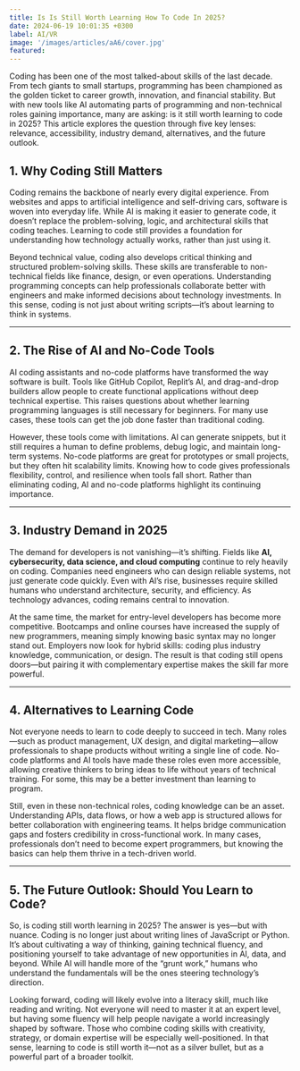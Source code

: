 ```yaml
---
title: Is Is Still Worth Learning How To Code In 2025? 
date: 2024-06-19 10:01:35 +0300
label: AI/VR
image: '/images/articles/aA6/cover.jpg'
featured:
---
```


Coding has been one of the most talked-about skills of the last decade. From tech giants to small startups, programming has been championed as the golden ticket to career growth, innovation, and financial stability. But with new tools like AI automating parts of programming and non-technical roles gaining importance, many are asking: is it still worth learning to code in 2025? This article explores the question through five key lenses: relevance, accessibility, industry demand, alternatives, and the future outlook.

## 1. Why Coding Still Matters

Coding remains the backbone of nearly every digital experience. From websites and apps to artificial intelligence and self-driving cars, software is woven into everyday life. While AI is making it easier to generate code, it doesn’t replace the problem-solving, logic, and architectural skills that coding teaches. Learning to code still provides a foundation for understanding how technology actually works, rather than just using it.

Beyond technical value, coding also develops critical thinking and structured problem-solving skills. These skills are transferable to non-technical fields like finance, design, or even operations. Understanding programming concepts can help professionals collaborate better with engineers and make informed decisions about technology investments. In this sense, coding is not just about writing scripts—it’s about learning to think in systems.

---

## 2. The Rise of AI and No-Code Tools  

AI coding assistants and no-code platforms have transformed the way software is built. Tools like GitHub Copilot, Replit’s AI, and drag-and-drop builders allow people to create functional applications without deep technical expertise. This raises questions about whether learning programming languages is still necessary for beginners. For many use cases, these tools can get the job done faster than traditional coding.

However, these tools come with limitations. AI can generate snippets, but it still requires a human to define problems, debug logic, and maintain long-term systems. No-code platforms are great for prototypes or small projects, but they often hit scalability limits. Knowing how to code gives professionals flexibility, control, and resilience when tools fall short. Rather than eliminating coding, AI and no-code platforms highlight its continuing importance.

---

## 3. Industry Demand in 2025

The demand for developers is not vanishing—it’s shifting. Fields like **AI, cybersecurity, data science, and cloud computing** continue to rely heavily on coding. Companies need engineers who can design reliable systems, not just generate code quickly. Even with AI’s rise, businesses require skilled humans who understand architecture, security, and efficiency. As technology advances, coding remains central to innovation.  

At the same time, the market for entry-level developers has become more competitive. Bootcamps and online courses have increased the supply of new programmers, meaning simply knowing basic syntax may no longer stand out. Employers now look for hybrid skills: coding plus industry knowledge, communication, or design. The result is that coding still opens doors—but pairing it with complementary expertise makes the skill far more powerful.

---

## 4. Alternatives to Learning Code  

Not everyone needs to learn to code deeply to succeed in tech. Many roles—such as product management, UX design, and digital marketing—allow professionals to shape products without writing a single line of code. No-code platforms and AI tools have made these roles even more accessible, allowing creative thinkers to bring ideas to life without years of technical training. For some, this may be a better investment than learning to program.  

Still, even in these non-technical roles, coding knowledge can be an asset. Understanding APIs, data flows, or how a web app is structured allows for better collaboration with engineering teams. It helps bridge communication gaps and fosters credibility in cross-functional work. In many cases, professionals don’t need to become expert programmers, but knowing the basics can help them thrive in a tech-driven world.  

---

## 5. The Future Outlook: Should You Learn to Code?

So, is coding still worth learning in 2025? The answer is yes—but with nuance. Coding is no longer just about writing lines of JavaScript or Python. It’s about cultivating a way of thinking, gaining technical fluency, and positioning yourself to take advantage of new opportunities in AI, data, and beyond. While AI will handle more of the “grunt work,” humans who understand the fundamentals will be the ones steering technology’s direction.  

Looking forward, coding will likely evolve into a literacy skill, much like reading and writing. Not everyone will need to master it at an expert level, but having some fluency will help people navigate a world increasingly shaped by software. Those who combine coding skills with creativity, strategy, or domain expertise will be especially well-positioned. In that sense, learning to code is still worth it—not as a silver bullet, but as a powerful part of a broader toolkit.
